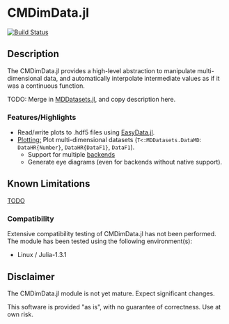 # CMDimData.jl

[![Build Status](https://travis-ci.org/ma-laforge/CMDimData.jl.svg?branch=master)](https://travis-ci.org/ma-laforge/CMDimData.jl)

## Description

The CMDimData.jl provides a high-level abstraction to manipulate multi-dimensional data, and automatically interpolate intermediate values as if it was a continuous function.

TODO: Merge in [MDDatasets.jl](https://github.com/ma-laforge/MDDatasets.jl), and copy description here.

### Features/Highlights

 - Read/write plots to .hdf5 files using [EasyData.jl](doc/EasyData.md).
 - [Plotting:](doc/plotting.md) Plot multi-dimensional datasets (`T<:MDDatasets.DataMD`: `DataHR{Number}`, `DataHR{DataF1}`, `DataF1`).
   - Support for multiple [backends](doc/backends.md)
   - Generate eye diagrams (even for backends without native support).

## Known Limitations

[TODO](TODO.md)

### Compatibility

Extensive compatibility testing of CMDimData.jl has not been performed.  The module has been tested using the following environment(s):

 - Linux / Julia-1.3.1

## Disclaimer

The CMDimData.jl module is not yet mature.  Expect significant changes.

This software is provided "as is", with no guarantee of correctness.  Use at own risk.

